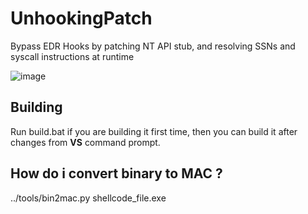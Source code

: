 # UnhookingPatch
Bypass EDR Hooks by patching NT API stub, and resolving SSNs and syscall instructions at runtime

![image](https://user-images.githubusercontent.com/123980007/217589127-c4ff55f7-6907-484d-98a9-832db5e1efd7.png)

## Building
Run build.bat if you are building it first time, then you can build it after changes from **VS** command prompt.

## How do i convert binary to MAC ?
../tools/bin2mac.py shellcode_file.exe
